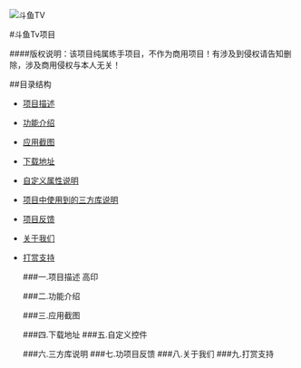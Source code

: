 
![斗鱼TV](https://staticlive.douyucdn.cn/upload/signs/201610291926483131.png)
 
#斗鱼Tv项目

####版权说明：该项目纯属练手项目，不作为商用项目！有涉及到侵权请告知删除，涉及商用侵权与本人无关！

##目录结构
* [项目描述](#高印)
* [功能介绍](#功能介绍)
* [应用截图](#应用截图)
* [下载地址](#下载地址)
* [自定义属性说明](#自定义属性说明)
* [项目中使用到的三方库说明](#项目中使用到的三方库说明)
* [项目反馈](#项目反馈)
* [关于我们](#关于我们)
* [打赏支持](#打赏支持)

 
  ###一.项目描述
  高印
  
  ###二.功能介绍
  
  ###三.应用截图
  
  ###四.下载地址
  ###五.自定义控件
  
   ###六.三方库说明
   ###七.功项目反馈
   ###八.关于我们
   ###九.打赏支持       